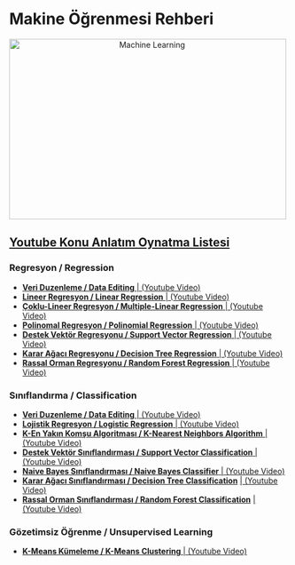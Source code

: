 <h1> Makine Öğrenmesi Rehberi </h1>
<img src="https://deeplearninganalytics.org/wp-content/uploads/2019/06/ML.png" alt="Machine Learning" width="500" height="325" style="text-align:center">
<h2><a href="https://www.youtube.com/playlist?list=PLKZuE7QvI1_lIMcxTxVIM23TodBg-iV3a">Youtube Konu Anlatım Oynatma Listesi</a></h2>

<h3>Regresyon / Regression</h3>
<ul>
    <li><b><a href = "Regresyon/VeriDuzenleme.ipynb">Veri Duzenleme / Data Editing</a></b><a href = "https://www.youtube.com/watch?v=yoxWFiErqxY&list=PLKZuE7QvI1_lIMcxTxVIM23TodBg-iV3a&index=1"> | (Youtube Video)</a></li>
    <li><b><a href = "Regresyon/LinearRegression.ipynb">Lineer Regresyon / Linear Regression</a></b><a href = "https://www.youtube.com/watch?v=KuJnewmiDOc&list=PLKZuE7QvI1_lIMcxTxVIM23TodBg-iV3a&index=2"> | (Youtube Video)</a> </li>
    <li><b><a href = "Regresyon/MultipleLinearRegression.ipynb">Çoklu-Lineer Regresyon / Multiple-Linear Regression</a></b><a href = "https://www.youtube.com/watch?v=B8DKoiPlcoY&list=PLKZuE7QvI1_lIMcxTxVIM23TodBg-iV3a&index=3"> | (Youtube Video)</a> </li>
    <li><b><a href = "Regresyon/PolynomialRegression.ipynb">Polinomal Regresyon / Polinomial Regression</a></b><a href = "https://www.youtube.com/watch?v=G5XTMLDEH20&list=PLKZuE7QvI1_lIMcxTxVIM23TodBg-iV3a&index=4"> | (Youtube Video)</a> </li>
    <li><b><a href = "Regresyon/Support Vector Regression-SVR.ipynb">Destek Vektör Regresyonu / Support Vector Regression</a></b><a href = "https://www.youtube.com/watch?v=fOR8pdl9jic&list=PLKZuE7QvI1_lIMcxTxVIM23TodBg-iV3a&index=5"> | (Youtube Video)</a> </li>
    <li><b><a href = "Regresyon/DecisionTreeRegressor.ipynb">Karar Ağacı Regresyonu / Decision Tree Regression</a></b><a href = "https://www.youtube.com/watch?v=h6thGm28kaE&list=PLKZuE7QvI1_lIMcxTxVIM23TodBg-iV3a&index=6"> | (Youtube Video)</a> </li>
    <li><b><a href = "Regresyon/RandomForestRegressor.ipynb">Rassal Orman Regresyonu / Random Forest Regression</a></b><a href = "https://www.youtube.com/watch?v=UR4bFBZF4g4&list=PLKZuE7QvI1_lIMcxTxVIM23TodBg-iV3a&index=7"> | (Youtube Video)</a> </li>
</ul>

<h3>Sınıflandırma / Classification</h3>
<ul>
    <li><b><a href = "Classification/VeriDuzenleme.ipynb">Veri Duzenleme / Data Editing</a></b><a href = "https://www.youtube.com/watch?v=cad-jaTDKlo&list=PLKZuE7QvI1_lIMcxTxVIM23TodBg-iV3a&index=8"> | (Youtube Video)</a></li>
    <li><b><a href = "Classification/LogisticRegression.ipynb">Lojistik Regresyon / Logistic Regression</a></b><a href = "https://www.youtube.com/watch?v=7ayYqX8WcXw&list=PLKZuE7QvI1_lIMcxTxVIM23TodBg-iV3a&index=9"> | (Youtube Video)</a> </li>
    <li><b><a href = "Classification/KNN.ipynb">K-En Yakın Komşu Algoritması / K-Nearest Neighbors Algorithm</a></b><a href = "https://www.youtube.com/watch?v=gAIN0_o_Tw0&list=PLKZuE7QvI1_lIMcxTxVIM23TodBg-iV3a&index=10"> | (Youtube Video)</a></li>
    <li><b><a href = "Classification/SupportVectorClassification.ipynb">Destek Vektör Sınıflandırması / Support Vector Classification</a></b><a href = "https://www.youtube.com/watch?v=JDb-MHAxrck&list=PLKZuE7QvI1_lIMcxTxVIM23TodBg-iV3a&index=11"> | (Youtube Video)</a></li>
    <li><b><a href = "Classification/NaiveBayes.ipynb">Naive Bayes Sınıflandırması / Naive Bayes Classifier</a></b><a href = "https://www.youtube.com/watch?v=ciPtJEJvaJA&list=PLKZuE7QvI1_lIMcxTxVIM23TodBg-iV3a&index=12"> | (Youtube Video)</a></li>
    <li><b><a href = "Classification/DecisionTreeClassifier.ipynb">Karar Ağacı Sınıflandırması / Decision Tree Classification</a></b> <a href = "https://www.youtube.com/watch?v=Kyw5M3pRGPg&list=PLKZuE7QvI1_lIMcxTxVIM23TodBg-iV3a&index=13"> | (Youtube Video)</a></li>
    <li><b><a href = "Classification/RandomForestClassifier.ipynb">Rassal Orman Sınıflandırması / Random Forest Classification</a></b> <a href = "https://www.youtube.com/watch?v=ihav6HzXjY8&list=PLKZuE7QvI1_lIMcxTxVIM23TodBg-iV3a&index=14"> | (Youtube Video)</a> </li>
</ul>

<h3>Gözetimsiz Öğrenme / Unsupervised Learning</h3>
<ul>
    <li><b><a href = "Unsupervised Learning/K-Means.ipynb">K-Means Kümeleme / K-Means Clustering</a></b><a href = "https://www.youtube.com/watch?v=h9j9R_DcIWc&list=PLKZuE7QvI1_lIMcxTxVIM23TodBg-iV3a&index=15"> | (Youtube Video)</a></li>
</ul>
